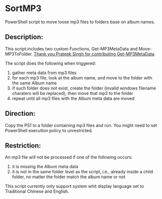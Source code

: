 # SortMP3
PowerShell script to move loose mp3 files to folders base on album names.

## Description:
This script includes two custom Functions, Get-MP3MetaData and Move-MP3ToFolder. [Thank you Prateek Singh for contributing Get-MP3MetaData](https://gist.github.com/PrateekKumarSingh/faafbfa53fcd753cf240f29deb769d87)

The script does the following when triggered:
1. gather meta data from mp3 files
2. for each mp3 file, look at the album name, and move to the folder with the same Album name
3. if such folder does not exist, create the folder (invalid windows filename charaters will be replaced), then move that mp3 to the folder
4. repeat until all mp3 files with the Album meta data are moved
  
## Direction:
Copy the PS1 to a folder containing mp3 files and run. You might need to set PowerShell execution policy to unrestricted.

## Restriction:
An mp3 file will not be processed if one of the following occurs:
1. it is missing the Album meta data
2. it is not in the same folder level as the script, i.e., already inside a child folder, no matter the folder match the album name or not

This script currently only support system whit display language set to Traditional Chinese and English.
